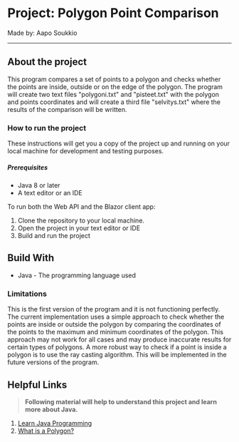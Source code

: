 # Project: Polygon Point Comparison

Made by: Aapo Soukkio

***

## About the project

This program compares a set of points to a polygon and checks whether the points are inside, outside or on the edge of the polygon.
The program will create two text files "polygoni.txt" and "pisteet.txt" with the polygon and points coordinates and will create a third file "selvitys.txt" where the results of the comparison will be written.

### How to run the project

These instructions will get you a copy of the project up and running on your local machine for development and testing purposes.

##### Prerequisites

- Java 8 or later
- A text editor or an IDE

To run both the Web API and the Blazor client app:

1. Clone the repository to your local machine.
2. Open the project in your text editor or IDE
3. Build and run the project

## Build With

- Java - The programming language used

### Limitations

This is the first version of the program and it is not functioning perfectly.
The current implementation uses a simple approach to check whether the points
are inside or outside the polygon by comparing the coordinates of the points to
the maximum and minimum coordinates of the polygon. This approach may not work for all
cases and may produce inaccurate results for certain types of polygons. A more robust
way to check if a point is inside a polygon is to use the ray casting algorithm.
This will be implemented in the future versions of the program.

## Helpful Links

> **Following material will help to understand this project and learn more about Java.**


1. [Learn Java Programming](https://www.programiz.com/java-programming)
2. [What is a Polygon?](https://www.splashlearn.com/math-vocabulary/geometry/polygon)
